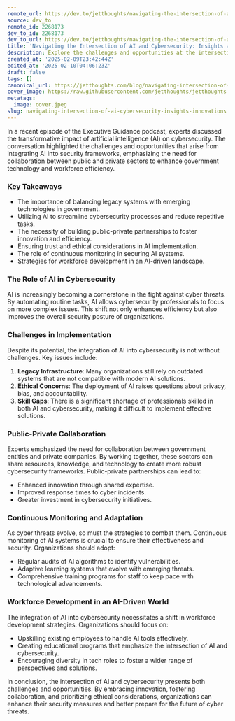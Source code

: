 ```yaml
---
remote_url: https://dev.to/jetthoughts/navigating-the-intersection-of-ai-and-cybersecurity-insights-and-innovations-4c5b
source: dev_to
remote_id: 2268173
dev_to_id: 2268173
dev_to_url: https://dev.to/jetthoughts/navigating-the-intersection-of-ai-and-cybersecurity-insights-and-innovations-4c5b
title: 'Navigating the Intersection of AI and Cybersecurity: Insights and Innovations'
description: Explore the challenges and opportunities at the intersection of AI and cybersecurity, highlighting the importance of collaboration, ethical considerations, and workforce development.
created_at: '2025-02-09T23:42:44Z'
edited_at: '2025-02-10T04:06:23Z'
draft: false
tags: []
canonical_url: https://jetthoughts.com/blog/navigating-intersection-of-ai-cybersecurity-insights-innovations/
cover_image: https://raw.githubusercontent.com/jetthoughts/jetthoughts.github.io/master/content/blog/navigating-intersection-of-ai-cybersecurity-insights-innovations/cover.jpeg
metatags:
  image: cover.jpeg
slug: navigating-intersection-of-ai-cybersecurity-insights-innovations
---
```

In a recent episode of the Executive Guidance podcast, experts discussed the transformative impact of artificial intelligence (AI) on cybersecurity. The conversation highlighted the challenges and opportunities that arise from integrating AI into security frameworks, emphasizing the need for collaboration between public and private sectors to enhance government technology and workforce efficiency.

### Key Takeaways

*   The importance of balancing legacy systems with emerging technologies in government.
*   Utilizing AI to streamline cybersecurity processes and reduce repetitive tasks.
*   The necessity of building public-private partnerships to foster innovation and efficiency.
*   Ensuring trust and ethical considerations in AI implementation.
*   The role of continuous monitoring in securing AI systems.
*   Strategies for workforce development in an AI-driven landscape.

### The Role of AI in Cybersecurity

AI is increasingly becoming a cornerstone in the fight against cyber threats. By automating routine tasks, AI allows cybersecurity professionals to focus on more complex issues. This shift not only enhances efficiency but also improves the overall security posture of organizations.

### Challenges in Implementation

Despite its potential, the integration of AI into cybersecurity is not without challenges. Key issues include:

1.  **Legacy Infrastructure**: Many organizations still rely on outdated systems that are not compatible with modern AI solutions.
2.  **Ethical Concerns**: The deployment of AI raises questions about privacy, bias, and accountability.
3.  **Skill Gaps**: There is a significant shortage of professionals skilled in both AI and cybersecurity, making it difficult to implement effective solutions.

### Public-Private Collaboration

Experts emphasized the need for collaboration between government entities and private companies. By working together, these sectors can share resources, knowledge, and technology to create more robust cybersecurity frameworks. Public-private partnerships can lead to:

*   Enhanced innovation through shared expertise.
*   Improved response times to cyber incidents.
*   Greater investment in cybersecurity initiatives.

### Continuous Monitoring and Adaptation

As cyber threats evolve, so must the strategies to combat them. Continuous monitoring of AI systems is crucial to ensure their effectiveness and security. Organizations should adopt:

*   Regular audits of AI algorithms to identify vulnerabilities.
*   Adaptive learning systems that evolve with emerging threats.
*   Comprehensive training programs for staff to keep pace with technological advancements.

### Workforce Development in an AI-Driven World

The integration of AI into cybersecurity necessitates a shift in workforce development strategies. Organizations should focus on:

*   Upskilling existing employees to handle AI tools effectively.
*   Creating educational programs that emphasize the intersection of AI and cybersecurity.
*   Encouraging diversity in tech roles to foster a wider range of perspectives and solutions.

In conclusion, the intersection of AI and cybersecurity presents both challenges and opportunities. By embracing innovation, fostering collaboration, and prioritizing ethical considerations, organizations can enhance their security measures and better prepare for the future of cyber threats.
